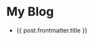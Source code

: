 
<script setup>
import { data as posts } from './blog.data'
</script>

# My Blog

<ul>
<li v-for="post of posts">
    <a :href="post.url">{{ post.frontmatter.title }}</a>
</li>
</ul>